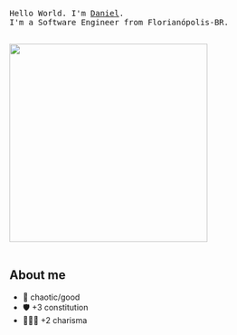 

<p >
  <br>
  <samp>Hello World. I'm <a href="https://danrodriguez.dev">Daniel</a>.<br> I'm a Software Engineer from Florianópolis-BR.<br>
  <br>
</p>
  
<div>
  <img src="https://c.tenor.com/m9Ega9zEj1EAAAAC/coder-tester.gif" width="350" /><br><br>
</div>
  
 ## About me
  -  🏴 chaotic/good
  -  🛡️ +3 constitution
  -  🧝🏼‍♂️ +2 charisma
  
  


